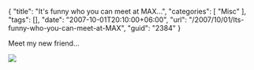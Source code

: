 {
	"title": "It's funny who you can meet at MAX...",
	"categories": [
		"Misc"
	],
	"tags": [],
	"date": "2007-10-01T20:10:00+06:00",
	"url": "/2007/10/01/Its-funny-who-you-can-meet-at-MAX",
	"guid": "2384"
}

Meet my new friend...

<img src="http://static.raymondcamden.com/images/bono2.jpg">